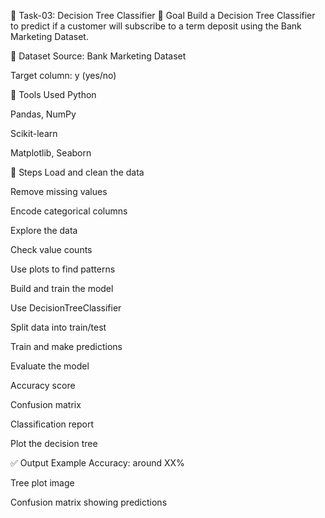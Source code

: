 🌳 Task-03: Decision Tree Classifier
🎯 Goal
Build a Decision Tree Classifier to predict if a customer will subscribe to a term deposit using the Bank Marketing Dataset.

📁 Dataset
Source: Bank Marketing Dataset

Target column: y (yes/no)

🧰 Tools Used
Python

Pandas, NumPy

Scikit-learn

Matplotlib, Seaborn

🔄 Steps
Load and clean the data

Remove missing values

Encode categorical columns

Explore the data

Check value counts

Use plots to find patterns

Build and train the model

Use DecisionTreeClassifier

Split data into train/test

Train and make predictions

Evaluate the model

Accuracy score

Confusion matrix

Classification report

Plot the decision tree

✅ Output Example
Accuracy: around XX%

Tree plot image

Confusion matrix showing predictions


